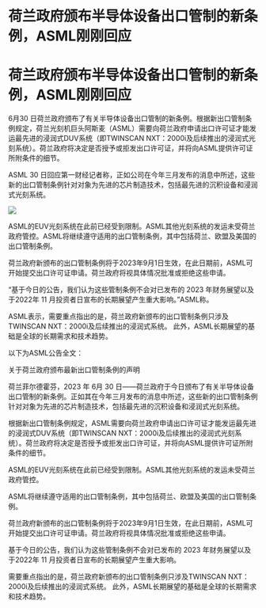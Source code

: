 # 荷兰政府颁布半导体设备出口管制的新条例，ASML刚刚回应

# 荷兰政府颁布半导体设备出口管制的新条例，ASML刚刚回应

6月30
日荷兰政府颁布了有关半导体设备出口管制的新条例。根据新出口管制条例规定，荷兰光刻机巨头阿斯麦（ASML）需要向荷兰政府申请出口许可证才能发运最先进的浸润式DUV系统（即TWINSCAN
NXT：2000i及后续推出的浸润式光刻系统）。荷兰政府将决定是否授予或拒发出口许可证，并将向ASML提供许可证所附条件的细节。

ASML 30
日回应第一财经记者称，正如公司在今年三月发布的消息中所述，这些新的出口管制条例针对对象为先进的芯片制造技术，包括最先进的沉积设备和浸润式光刻系统。

![](https://inews.gtimg.com/om_bt/OrvBnZu8f1P6V2pnu9tJcPIwtgTDxX2DW0rk29Vy2S7bkAA/1000)

ASML的EUV光刻系统在此前已经受到限制。ASML其他光刻系统的发运未受荷兰政府管控。ASML将继续遵守适用的出口管制条例，其中包括荷兰、欧盟及美国的出口管制条例。

荷兰政府新颁布的出口管制条例将于2023年9月1日生效，在此日期前，ASML可开始提交出口许可证申请。荷兰政府将视具体情况批准或拒绝这些申请。

“基于今日的公告，我们认为这些管制条例不会对已发布的 2023 年财务展望以及于2022年 11 月投资者日宣布的长期展望产生重大影响。”ASML称。

ASML表示，需要重点指出的是，荷兰政府新颁布的出口管制条例只涉及TWINSCAN NXT：2000i及后续推出的浸润式系统。
此外，ASML长期展望的基础是全球的长期需求和技术趋势。

以下为ASML公告全文：

关于荷兰政府颁布最新出口管制条例的声明

荷兰菲尔德霍芬，2023 年 6月 30
日——荷兰政府于今日颁布了有关半导体设备出口管制的新条例。正如其在今年三月发布的消息中所述，这些新的出口管制条例针对对象为先进的芯片制造技术，包括最先进的沉积设备和浸润式光刻系统。

根据新出口管制条例规定，ASML需要向荷兰政府申请出口许可证才能发运最先进的浸润式DUV系统（即TWINSCAN
NXT：2000i及后续推出的浸润式光刻系统）。荷兰政府将决定是否授予或拒发出口许可证，并将向ASML提供许可证所附条件的细节。

ASML的EUV光刻系统在此前已经受到限制。ASML其他光刻系统的发运未受荷兰政府管控。

ASML将继续遵守适用的出口管制条例，其中包括荷兰、欧盟及美国的出口管制条例。

荷兰政府新颁布的出口管制条例将于2023年9月1日生效，在此日期前，ASML可开始提交出口许可证申请。荷兰政府将视具体情况批准或拒绝这些申请。

基于今日的公告，我们认为这些管制条例不会对已发布的 2023 年财务展望以及于2022年 11 月投资者日宣布的长期展望产生重大影响。

需要重点指出的是，荷兰政府新颁布的出口管制条例只涉及TWINSCAN NXT：2000i及后续推出的浸润式系统。
此外，ASML长期展望的基础是全球的长期需求和技术趋势。


